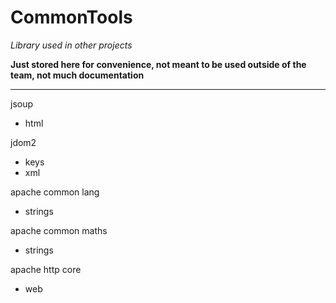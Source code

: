CommonTools
===================
*Library used in other projects*

**Just stored here for convenience, not meant to be used outside of the team, not much documentation**


-------------------------------------------------------------------------------

jsoup
* html

jdom2
* keys
* xml

apache common lang
* strings

apache common maths
* strings

apache http core
* web